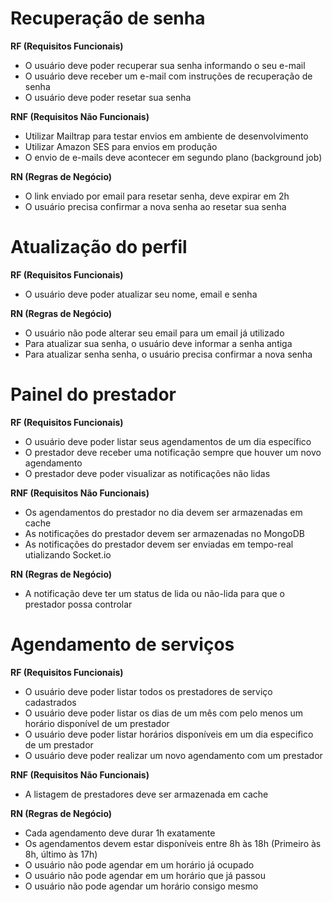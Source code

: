 # Recuperação de senha

**RF (Requisitos Funcionais)**

- O usuário deve poder recuperar sua senha informando o seu e-mail
- O usuário deve receber um e-mail com instruções de recuperação de senha
- O usuário deve poder resetar sua senha

**RNF (Requisitos Não Funcionais)**

- Utilizar Mailtrap para testar envios em ambiente de desenvolvimento
- Utilizar Amazon SES para envios em produção
- O envio de e-mails deve acontecer em segundo plano (background job)

**RN (Regras de Negócio)**

- O link enviado por email para resetar senha, deve expirar em 2h
- O usuário precisa confirmar a nova senha ao resetar sua senha

# Atualização do perfil

**RF (Requisitos Funcionais)**

- O usuário deve poder atualizar seu nome, email e senha

**RN (Regras de Negócio)**

- O usuário não pode alterar seu email para um email já utilizado
- Para atualizar sua senha, o usuário deve informar a senha antiga
- Para atualizar senha senha, o usuário precisa confirmar a nova senha

# Painel do prestador

**RF (Requisitos Funcionais)**

- O usuário deve poder listar seus agendamentos de um dia específico
- O prestador deve receber uma notificação sempre que houver um novo agendamento
- O prestador deve poder visualizar as notificações não lidas

**RNF (Requisitos Não Funcionais)**

- Os agendamentos do prestador no dia devem ser armazenadas em cache
- As notificações do prestador devem ser armazenadas no MongoDB
- As notificações do prestador devem ser enviadas em tempo-real utializando Socket.io

**RN (Regras de Negócio)**

- A notificação deve ter um status de lida ou não-lida para que o prestador possa controlar

# Agendamento de serviços

**RF (Requisitos Funcionais)**

- O usuário deve poder listar todos os prestadores de serviço cadastrados
- O usuário deve poder listar os dias de um mês com pelo menos um horário disponível de um prestador
- O usuário deve poder listar horários disponíveis em um dia especifico de um prestador
- O usuário deve poder realizar um novo agendamento com um prestador

**RNF (Requisitos Não Funcionais)**

- A listagem de prestadores deve ser armazenada em cache

**RN (Regras de Negócio)**

- Cada agendamento deve durar 1h exatamente
- Os agendamentos devem estar disponíveis entre 8h às 18h (Primeiro às 8h, último às 17h)
- O usuário não pode agendar em um horário já ocupado
- O usuário não pode agendar em um horário que já passou
- O usuário não pode agendar um horário consigo mesmo
